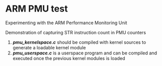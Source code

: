 # ARM PMU test
Experimenting with the ARM Performance Monitoring Unit

Demonstration of capturing STR instruction count in PMU counters

1. ***pmu_kernelspace.c*** should be compiled with kernel sources to generate a loadable kernel module
2. ***pmu_userspace.c*** is a userspace program and can be compiled and executed once the previous kernel modules is loaded

